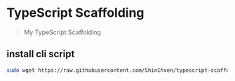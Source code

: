 # TypeScript Scaffolding

> My TypeScript Scaffolding

## install cli script

```bash
sudo wget https://raw.githubusercontent.com/ShinChven/typescript-scaffolding/master/tsinit.sh -P /usr/local/bin/tsinit && sudo chmod +x /usr/local/bin/tsinit
```
